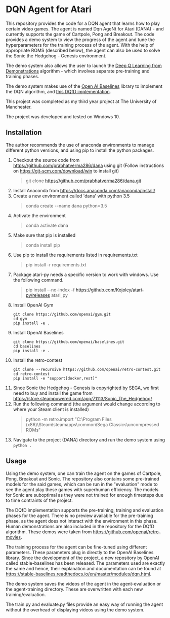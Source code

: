 # DQN Agent for Atari
This repository provides the code for a DQN agent that learns how to play certain video games. The agent is named Dqn AgeNt for Atari (DANA) - and currently supports the game of Cartpole, Pong and Breakout. The code provides a demo system to view the progress of the agent and tune the hyperparameters for the training process of the agent. With the help of appropriate ROMS (described below), the agent can also be used to solve the Sonic the Hedgehog - Genesis environment.

The demo system also allows the user to launch the [Deep Q Learning from Demonstrations](https://arxiv.org/abs/1704.03732) algorithm - which involves separate pre-training and training phases. 

The demo system makes use of the [Open AI Baselines](https://github.com/openai/baselines) library to implement the DQN algorithm, and [this DQfD implementation](https://github.com/AurelianTactics/dqfd-with-keras).

This project was completed as my third year project at The University of Manchester.

The project was developed and tested on Windows 10. 

## Installation
The author recommends the use of anaconda environments to manage different python versions, and using pip to install the python packages.
1. Checkout the source code from https://github.com/prabhatverma286/dana using git (Follow instructions on https://git-scm.com/download/win to install git)
    >git clone https://github.com/prabhatverma286/dana.git
2. Install Anaconda from https://docs.anaconda.com/anaconda/install/
3. Create a new environment called 'dana' with python 3.5
    > conda create --name dana python=3.5
4. Activate the environment
    > conda activate dana
5. Make sure that pip is installed
    >conda install pip
6. Use pip to install the requirements listed in requirements.txt
    >pip install -r requirements.txt
7. Package atari-py needs a specific version to work with windows. Use the following command.
    >pip install --no-index -f https://github.com/Kojoley/atari-py/releases atari_py
8. Install OpenAI Gym
    ```
    git clone https://github.com/openai/gym.git
    cd gym
    pip install -e .
    ```
9. Install OpenAI Baselines
    ```
    git clone https://github.com/openai/baselines.git
    cd baselines 
    pip install -e .
    ```
 10. Install the retro-contest
      ```
      git clone --recursive https://github.com/openai/retro-contest.git
      cd retro-contest
      pip install -e "support[docker,rest]"
      ```
 11. Since Sonic the Hedgehog - Genesis is copyrighted by SEGA, we first need to buy and install the game from https://store.steampowered.com/app/71113/Sonic_The_Hedgehog/
 12. Run the following command (the argument would change according to where your Steam client is installed)
      >python -m retro.import "C:\Program Files (x86)\Steam\steamapps\common\Sega Classics\uncompressed ROMs"
13. Navigate to the project (DANA) directory and run the demo system using ```python .```      
    
## Usage

Using the demo system, one can train the agent on the games of Cartpole, Pong, Breakout and Sonic. The repository also contains some pre-trained models for the said games, which can be run in the "evaluation" mode to see the agent play these games with superhuman efficiency. The models for Sonic are suboptimal as they were not trained for enough timesteps due to time contraints of the project.

The DQfD implementation supports the pre-training, training and evaluation phases for the agent. There is no preview available for the pre-training phase, as the agent does not interact with the environment in this phase. Human demonstrations are also included in the repository for the DQfD algorithm. These demos were taken from https://github.com/openai/retro-movies.

The training process for the agent can be fine-tuned using different parameters. These parameters plug in directly to the OpenAI Baselines library. Since the development of the project, a new repository by OpenAI called stable-baselines has been released. The parameters used are exactly the same and hence, their explanation and documentation can be found at https://stable-baselines.readthedocs.io/en/master/modules/dqn.html.

The demo system saves the videos of the agent in the agent-evaluation or the agent-training directory. These are overwritten with each new training/evaluation.  

The train.py and evaluate.py files provide an easy way of running the agent without the overhead of displaying videos using the demo system.